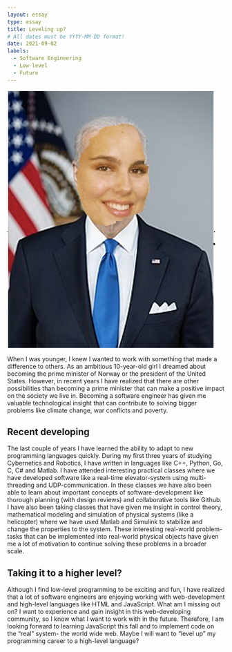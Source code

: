 ```yaml
---
layout: essay
type: essay
title: Leveling up?
# All dates must be YYYY-MM-DD format!
date: 2021-09-02
labels:
  - Software Engineering
  - Low-level
  - Future
---
```


<img class="ui medium right floated rounded image" src="../images/president.png">

When I was younger, I knew I wanted to work with something that made a difference to others. As an ambitious 10-year-old girl I dreamed about becoming the prime minister of Norway or the president of the United States. However, in recent years I have realized that there are other possibilities than becoming a prime minister that can make a positive impact on the society we live in. Becoming a software engineer has given me valuable technological insight that can contribute to solving bigger problems like climate change, war conflicts and poverty. 

## Recent developing
The last couple of years I have learned the ability to adapt to new programming languages quickly. During my first three years of studying Cybernetics and Robotics, I have written in languages like C++, Python, Go, C, C# and Matlab. I have attended interesting practical classes where we have developed software like a real-time elevator-system using multi-threading and UDP-communication. In these classes we have also been able to learn about important concepts of software-development like thorough planning (with design reviews) and collaborative tools like Github. I have also been taking classes that have given me insight in control theory, mathematical modeling and simulation of physical systems (like a helicopter) where we have used Matlab and Simulink to stabilize and change the properties to the system. These interesting real-world problem-tasks that can be implemented into real-world physical objects have given me a lot of motivation to continue solving these problems in a broader scale. 

## Taking it to a higher level?
Although I find low-level programming to be exciting and fun, I have realized that a lot of software engineers are enjoying working with web-development and high-level languages like HTML and JavaScript. What am I missing out on? I want to experience and gain insight in this web-developing community, so I know what I want to work with in the future. Therefore, I am looking forward to learning JavaScript this fall and to implement code on the “real” system- the world wide web. Maybe I will want to “level up” my programming career to a high-level language?

